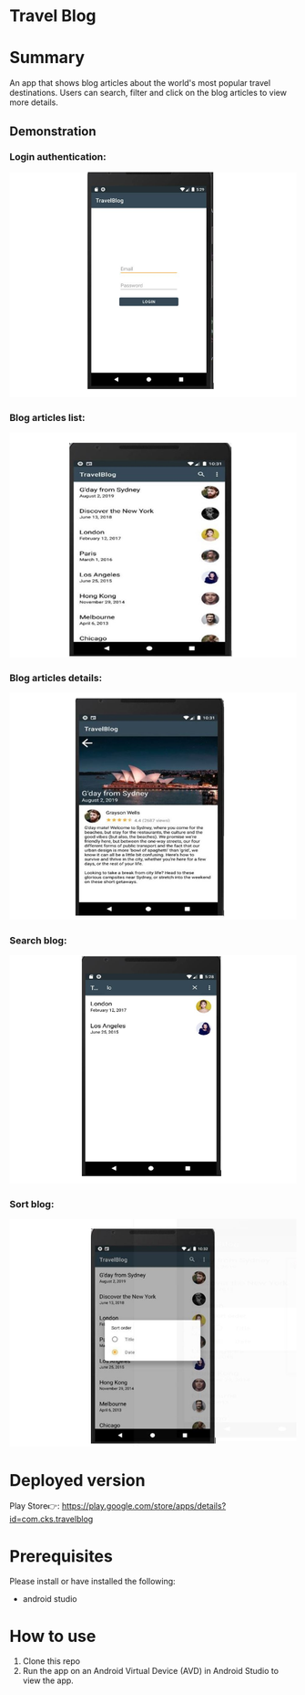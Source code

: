 # Travel Blog

# Summary

An app that shows blog articles about the world's most popular travel destinations. Users can search, filter and click on the blog articles to view more details.

## Demonstration
### Login authentication:
![Image](https://github.com/Chong1455/TravelBlog/blob/master/screenshots/login.JPG)
### Blog articles list:
![Image](https://github.com/Chong1455/TravelBlog/blob/master/screenshots/home.jpg)
### Blog articles details:
![Image](https://github.com/Chong1455/TravelBlog/blob/master/screenshots/details.jpg)
### Search blog:
![Image](https://github.com/Chong1455/TravelBlog/blob/master/screenshots/search.JPG)
### Sort blog:
![Image](https://github.com/Chong1455/TravelBlog/blob/master/screenshots/sort.jpg)

# Deployed version
Play Store👉: https://play.google.com/store/apps/details?id=com.cks.travelblog

# Prerequisites
Please install or have installed the following:
* android studio

# How to use
1. Clone this repo
2. Run the app on an Android Virtual Device (AVD) in Android Studio to view the app.
